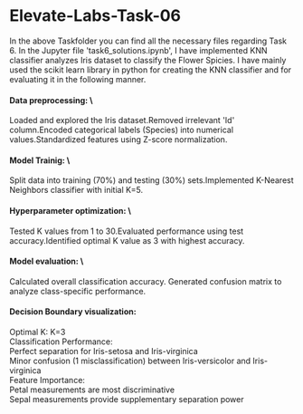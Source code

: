 # Elevate-Labs-Task-06

In the above Taskfolder you can find all the necessary files regarding Task 6. In the Jupyter file 'task6_solutions.ipynb', I have implemented KNN classifier analyzes Iris dataset to classify the Flower Spicies. I have mainly used the scikit learn library in python for creating the KNN classifier and for evaluating it in the following manner.

#### Data preprocessing: \
Loaded and explored the Iris dataset.Removed irrelevant 'Id' column.Encoded categorical labels (Species) into numerical values.Standardized features using Z-score normalization.

#### Model Trainig: \
Split data into training (70%) and testing (30%) sets.Implemented K-Nearest Neighbors classifier with initial K=5.

#### Hyperparameter optimization: \
Tested K values from 1 to 30.Evaluated performance using test accuracy.Identified optimal K value as 3 with highest accuracy.

#### Model evaluation: \
Calculated overall classification accuracy.
Generated confusion matrix to analyze class-specific performance.

#### Decision Boundary visualization:
Optimal K: K=3 \
Classification Performance: \
Perfect separation for Iris-setosa and Iris-virginica \
Minor confusion (1 misclassification) between Iris-versicolor and Iris-virginica \
Feature Importance: \
Petal measurements are most discriminative \
Sepal measurements provide supplementary separation power
